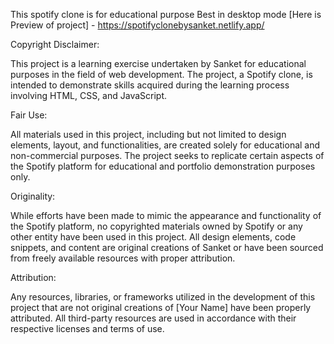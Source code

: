 This spotify clone is for educational purpose
Best in desktop mode [Here is Preview of project] - https://spotifyclonebysanket.netlify.app/

Copyright Disclaimer:

This project is a learning exercise undertaken by Sanket for educational purposes in the field of web development. The project, a Spotify clone, is intended to demonstrate skills acquired during the learning process involving HTML, CSS, and JavaScript.

Fair Use:

All materials used in this project, including but not limited to design elements, layout, and functionalities, are created solely for educational and non-commercial purposes. The project seeks to replicate certain aspects of the Spotify platform for educational and portfolio demonstration purposes only.

Originality:

While efforts have been made to mimic the appearance and functionality of the Spotify platform, no copyrighted materials owned by Spotify or any other entity have been used in this project. All design elements, code snippets, and content are original creations of Sanket or have been sourced from freely available resources with proper attribution.

Attribution:

Any resources, libraries, or frameworks utilized in the development of this project that are not original creations of [Your Name] have been properly attributed. All third-party resources are used in accordance with their respective licenses and terms of use.
